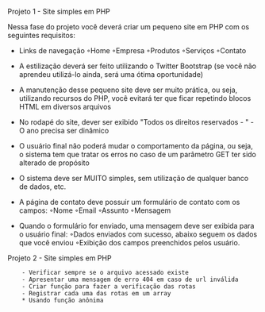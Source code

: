Projeto 1 - Site simples em PHP

Nessa fase do projeto você deverá criar um pequeno site em PHP com os seguintes requisitos:
- Links de navegação ◦Home
  ◦Empresa
  ◦Produtos
  ◦Serviços
  ◦Contato

- A estilização deverá ser feito utilizando o Twitter Bootstrap (se você não aprendeu utilizá-lo ainda, será uma ótima oportunidade)
- A manutenção desse pequeno site deve ser muito prática, ou seja, utilizando recursos do PHP, você evitará ter que ficar repetindo blocos HTML em diversos arquivos
- No rodapé do site, dever ser exibido "Todos os direitos reservados - <ANO>" - O ano precisa ser dinâmico
- O usuário final não poderá mudar o comportamento da página, ou seja, o sistema tem que tratar os erros no caso de um parâmetro GET ter sido alterado de propósito
- O sistema deve ser MUITO simples, sem utilização de qualquer banco de dados, etc.
- A página de contato deve possuir um formulário de contato com os campos: ◦Nome
  ◦Email
  ◦Assunto
  ◦Mensagem

- Quando o formulário for enviado, uma mensagem deve ser exibida para o usuário final: ◦Dados enviados com sucesso, abaixo seguem os dados que você enviou
  ◦Exibição dos campos preenchidos pelos usuário.

Projeto 2 - Site simples em PHP

        - Verificar sempre se o arquivo acessado existe
        - Apresentar uma mensagem de erro 404 em caso de url inválida
        - Criar função para fazer a verificação das rotas
        - Registrar cada uma das rotas em um array
        * Usando função anônima
